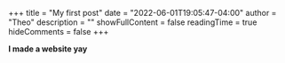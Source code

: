 +++
title = "My first post"
date = "2022-06-01T19:05:47-04:00"
author = "Theo"
description = ""
showFullContent = false
readingTime = true
hideComments = false
+++

**I made a website yay**
